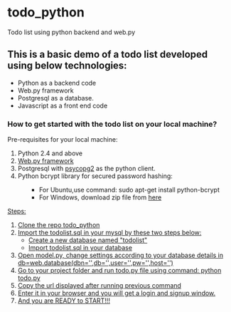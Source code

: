 todo_python
===========

Todo list using python backend and web.py

<h2>This is a basic demo of a todo list developed using below technologies:</h2>
<ul>
<li>Python as a backend code</li>
<li>Web.py framework</li>
<li>Postgresql as a database.</li>
<li>Javascript as a front end code</li>
</ul>

<h3>How to get started with the todo list on your local machine?</h3>
Pre-requisites for your local machine:
<ol>
<li>Python 2.4 and above</li>
<li><a href="http://webpy.org/">Web.py framework</a></li>
<li>Postgresql with <a href="http://initd.org/psycopg/docs/install.html">psycopg2</a> as the python client. </li>
<li>Python bcrypt library for secured password hashing:</li>
<ul>
<ul>
<li>For Ubuntu,use command: sudo apt-get install python-bcrypt</li>
<li>For Windows, download zip file from <a href="https://pypi.python.org/pypi/py-bcrypt-w32/0.2.2">here</li>
</ul>
</ul>
</ol>

Steps:
<ol>
<li>Clone the repo todo_python</li>
<li>Import the todolist.sql in your mysql by these two steps below:<ul>
<li>Create a new database named "todolist"</li>
<li>Import todolist.sql in your database</li></ul>
<li>Open model.py, change settings according to your database details in db=web.database(dbn='',db='',user='',pw='',host='')
</li>
<li>Go to your project folder and run todo.py file using command: python todo.py</li>
<li>Copy the url displayed after running previous command</li>
<li>Enter it in your browser and you will get a login and signup window.</li>
<li>And you are READY to START!!!</li>
</ol>


